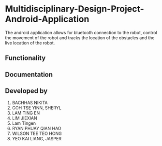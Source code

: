 # Multidisciplinary-Design-Project-Android-Application
The android application allows for bluetooth connection to the robot, control the movement of the robot and tracks the location of the obstacles and the live location of the robot.

## Functionality

## Documentation 

## Developed by
1. BACHHAS NIKITA 
2. GOH TSE YINN, SHERYL
3. LAM TING EN
4. LIM JIEXIAN
5. Lam Tingen
6. RYAN PHUAY QIAN HAO
7. WILSON TEE TEO HONG
8. YEO KAI LIANG, JASPER
